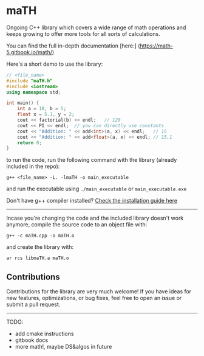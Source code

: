 # maTH
Ongoing C++ library which covers a wide range of math operations and keeps growing to offer more tools for all sorts of calculations.

You can find the full in-depth documentation [here:] (https://math-5.gitbook.io/math/)

Here's a short demo to use the library:
```cpp
// <file_name>
#include "maTH.h"
#include <iostream>
using namespace std;

int main() {
    int a = 10, b = 5;
    float x = 5.1, y = 2;
    cout << factorial(b) << endl;   // 120
    cout << PI << endl;  // you can directly use constants
    cout << "Addition: " << add<int>(a, x) << endl;   // 15
    cout << "Addition: " << add<float>(a, x) << endl; // 15.1
    return 0;
}
```
to run the code, run the following command with the library (already included in the repo):
```console
g++ <file_name> -L. -lmaTH -o main_executable
```
and run the executable using ```./main_executable``` or ```main_executable.exe```

Don't have g++ compiler installed? [Check the installation guide here](https://code.visualstudio.com/docs/cpp/config-mingw)
___

Incase you're changing the code and the included library doesn't work anymore, compile the source code to an object file with:
```console
g++ -c maTH.cpp -o maTH.o
```
and create the library with:
```console
ar rcs libmaTH.a maTH.o
```

## Contributions
Contributions for the library are very much welcome! If you have ideas for new features, optimizations, or bug fixes, feel free to open an issue or submit a pull request.
___
TODO:
- add cmake instructions
- gitbook docs
- more math!, maybe DS&algos in future
